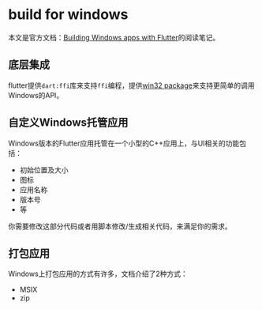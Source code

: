 # build for windows

本文是官方文档：[Building Windows apps with Flutter](https://docs.flutter.dev/development/platform-integration/windows/building)的阅读笔记。

## 底层集成

flutter提供`dart:ffi`库来支持`ffi`编程，提供[win32 package](https://pub.dev/packages/win32)来支持更简单的调用Windows的API。

## 自定义Windows托管应用

Windows版本的Flutter应用托管在一个小型的C++应用上，与UI相关的功能包括：

- 初始位置及大小
- 图标
- 应用名称
- 版本号
- 等

你需要修改这部分代码或者用脚本修改/生成相关代码，来满足你的需求。

## 打包应用

Windows上打包应用的方式有许多，文档介绍了2种方式：

- MSIX
- zip
